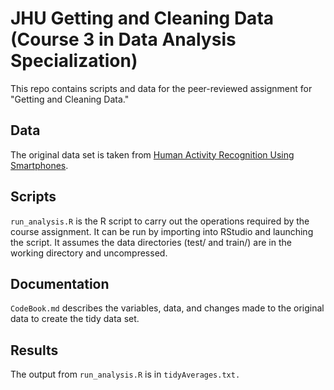 JHU Getting and Cleaning Data (Course 3 in Data Analysis Specialization)
========================================================================

This repo contains scripts and data for the peer-reviewed assignment for "Getting and Cleaning Data." 

## Data
The original data set is taken from [Human Activity Recognition Using Smartphones](http://archive.ics.uci.edu/ml/datasets/Human+Activity+Recognition+Using+Smartphones).

## Scripts
`run_analysis.R` is the R script to carry out the operations required by the course assignment. It can be run by importing into RStudio and launching the script. It assumes the data directories (test/ and train/) are in the working directory and uncompressed. 

## Documentation
`CodeBook.md` describes the variables, data, and changes made to the original data to create the tidy data set. 

## Results
The output from `run_analysis.R` is in `tidyAverages.txt.`


